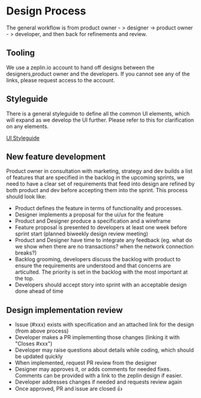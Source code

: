 # Design Process

The general workflow is from product owner - > designer -> product owner - > developer, and then back for refinements and review.

## Tooling

We use a zeplin.io account to hand off designs between the designers,product owner and the developers.
If you cannot see any of the links, please request access to the account.

## Styleguide

There is a general styleguide to define all the common UI elements, which will expand as we
develop the UI further. Please refer to this for clarification on any elements.

[UI Styleguide](zpl.io/awmW60J)

## New feature development

Product owner in consultation with marketing, strategy and dev builds a list of features that are specified in the backlog in the upcoming sprints, we need to have a clear set of requirements that feed into design are refined by both product and dev before accepting them into the sprint. This process should look like:

* Product defines the feature in terms of functionality and processes.
* Designer implements a proposal for the ui/ux for the feature 
* Product and Designer produce a specification and a wireframe
* Feature proposal is presented to developers at least one week before sprint start (planned biweekly design review meeting)
* Product and Designer have time to integrate any feedback (eg. what do we show when there are no transactions? when the network connection breaks?)
* Backlog grooming, developers discuss the backlog with product to ensure the requirements are understood and that concerns are articulted. The priority is set in the backlog with the most important at the top.
* Developers should accept story into sprint with an acceptable design done ahead of time

## Design implementation review

* Issue (#xxx) exists with specification and an attached link for the design (from above process)
* Developer makes a PR implementing those changes (linking it with "Closes #xxx")
* Developer may raise questions about details while coding, which should be updated quickly
* When implemented, request PR review from the designer
* Designer may approves it, or adds comments for needed fixes. Comments can be provided with a link to the zeplin design if easier.
* Developer addresses changes if needed and requests review again
* Once approved, PR and issue are closed 👍

